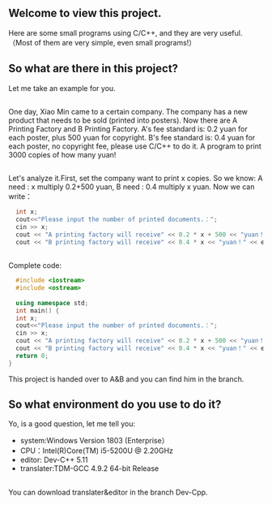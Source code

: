 ## Welcome to view this project.
Here are some small programs using C/C++, and they are very useful.（Most of them are very simple, even small programs!）
## So what are there in this project?
Let me take an example for you.
## 
One day, Xiao Min came to a certain company. The company has a new product that needs to be sold (printed into posters). Now there are A Printing Factory and B Printing Factory. A's fee standard is: 0.2 yuan for each poster, plus 500 yuan for copyright. B's fee standard is: 0.4 yuan for each poster, no copyright fee, please use C/C++ to do it. A program to print 3000 copies of how many yuan!
## 
Let's analyze it.First, set the company want to print x copies. So we know: A need : x multiply 0.2+500 yuan, B need : 0.4  multiply x yuan.
Now we can write：
```C++
  int x;
  cout<<"Please input the number of printed documents.：";
  cin >> x;
  cout << "A printing factory will receive" << 0.2 * x + 500 << "yuan！" << endl;
  cout << "B printing factory will receive" << 0.4 * x << "yuan！" << endl;  
```
##
Complete code:
```C++
  #include <iostream>
  #include <ostream>
  
  using namespace std;
  int main() {
  int x;
  cout<<"Please input the number of printed documents.：";
  cin >> x;
  cout << "A printing factory will receive" << 0.2 * x + 500 << "yuan！" << endl;
  cout << "B printing factory will receive" << 0.4 * x << "yuan！" << endl;  
  return 0;
}
```
This project is handed over to A&B and you can find him in the branch.
## So what environment do you use to do it?
Yo, is a good question, let me tell you:
* system:Windows Version 1803  (Enterprise）
* CPU：Intel(R)Core(TM) i5-5200U @ 2.20GHz
* editor: Dev-C++ 5.11
* translater:TDM-GCC 4.9.2 64-bit Release
##
You can download translater&editor in the branch Dev-Cpp.
